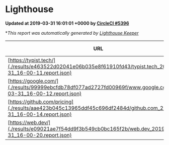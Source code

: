 
# Lighthouse

**Updated at 2019-03-31 16:01:01 +0000 by [CircleCI #5396](https://circleci.com/gh/ItinerisLtd/lighthouse-keeper-example/5396)**

**This report was automatically generated by [Lighthouse Keeper](https://github.com/itinerisltd/lighthouse-keeper)*

| URL | Performance | Accessibility | Best Practices | SEO | PWA | Updated At |
| --- | --- | --- | --- | --- | --- | --- |
| [https://typist.tech/](./results/e463522d02041e06b035e8f61910fd43/typist.tech_2019-03-31_16-00-11.report.json) | 1 |  |  |  |  | 2019-03-31T16:00:11.427Z |
| [https://google.com/](./results/99999ebcfdb78df077ad2727fd00969f/www.google.com_2019-03-31_16-00-12.report.json) | 0.94 | 0.71 | 0.93 | 0.82 | 0.58 | 2019-03-31T16:00:12.888Z |
| [https://github.com/pricing](./results/aae423b045c13965ddf45c696df2484d/github.com_2019-03-31_16-00-14.report.json) | 0.87 | 0.89 | 0.93 | 0.9 | 0.58 | 2019-03-31T16:00:14.918Z |
| [https://web.dev/](./results/e09021ae7f54dd9f3b549cb0bc165f2b/web.dev_2019-03-31_16-00-20.report.json) | 0.97 | 0.93 | 1 | 0.96 | 1 | 2019-03-31T16:00:20.328Z |
